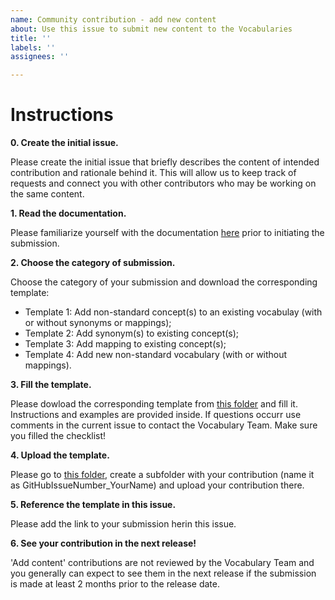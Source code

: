 ```yaml
---
name: Community contribution - add new content
about: Use this issue to submit new content to the Vocabularies
title: ''
labels: ''
assignees: ''

---
```


# Instructions


**0. Create the initial issue.**

Please create the initial issue that briefly describes the content of intended contribution and rationale behind it. This will allow us to keep track of requests and connect you with other contributors who may be working on the same content.

**1. Read the documentation.**

Please familiarize yourself with the documentation [here](https://github.com/OHDSI/Vocabulary-v5.0/wiki/Community-contribution) prior to initiating the submission.

**2. Choose the category of submission.**

Choose the category of your submission and download the corresponding template:

- Template 1: Add non-standard concept(s) to an existing vocabulay (with or without synonyms or mappings);
- Template 2: Add synonym(s) to existing concept(s);
- Template 3: Add mapping to existing concept(s);
- Template 4: Add new non-standard vocabulary (with or without mappings).

**3. Fill the template.**

Please dowload the corresponding template from [this folder](https://drive.google.com/drive/u/1/folders/1D7hSGKQkWgJCAKXDNOjfoFcnRca0-57w) and fill it. Instructions and examples are provided inside. If questions occurr use comments in the current issue to contact the Vocabulary Team. Make sure you filled the checklist!

**4. Upload the template.**

Please go to [this folder](https://drive.google.com/drive/u/1/folders/1wXB3CK08-sPa0EdyLlIL8jHaBkuH7k3g), create a subfolder with your contribution (name it as GitHubIssueNumber_YourName) and upload your contribution there.

**5. Reference the template in this issue.**

Please add the link to your submission herin this issue.

**6. See your contribution in the next release!**

'Add content' contributions are not reviewed by the Vocabulary Team and you generally can expect to see them in the next release if the submission is made at least 2 months prior to the release date.
